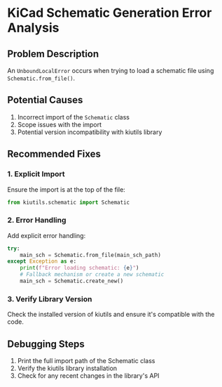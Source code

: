 # KiCad Schematic Generation Error Analysis

## Problem Description
An `UnboundLocalError` occurs when trying to load a schematic file using `Schematic.from_file()`.

## Potential Causes
1. Incorrect import of the `Schematic` class
2. Scope issues with the import
3. Potential version incompatibility with kiutils library

## Recommended Fixes

### 1. Explicit Import
Ensure the import is at the top of the file:
```python
from kiutils.schematic import Schematic
```

### 2. Error Handling
Add explicit error handling:
```python
try:
    main_sch = Schematic.from_file(main_sch_path)
except Exception as e:
    print(f"Error loading schematic: {e}")
    # Fallback mechanism or create a new schematic
    main_sch = Schematic.create_new()
```

### 3. Verify Library Version
Check the installed version of kiutils and ensure it's compatible with the code.

## Debugging Steps
1. Print the full import path of the Schematic class
2. Verify the kiutils library installation
3. Check for any recent changes in the library's API